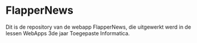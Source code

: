 # FlapperNews
Dit is de repository van de webapp FlapperNews, die uitgewerkt werd in de lessen WebApps 3de jaar Toegepaste Informatica.
